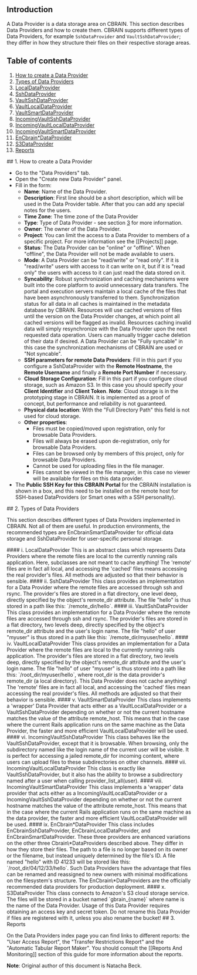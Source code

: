 
## Introduction

A Data Provider is a data storage area on CBRAIN. This section
describes Data Providers and how to create them. CBRAIN supports
different types of Data Providers, for example `SshDataProvider`
and `VaultSshDataProvider`; they differ in how they structure their
files on their respective storage areas.

## Table of contents

1. [How to create a Data Provider](#how_to)
2. [Types of Data Providers](#type_dp)
  1. [LocalDataProvider](#local_dp)
  2. [SshDataProvider](#ssh_dp)
  3. [VaultSshDataProvider](#vault_ssh_dp)
  4. [VaultLocalDataProvider](#vault_local_dp)
  5. [VaultSmartDataProvider](#vault_smart_dp)
  6. [IncomingVaultSshDataProvider](#incoming_vault_ssh_dp)
  7. [IncomingVaultLocalDataProvider](#incoming_vault_local_dp)
  8. [IncomingVaultSmartDataProvider](#incoming_vault_smart_dp)
  9. [EnCbrain*DataProvider](#en_cbrain_dp)
  10. [S3DataProvider](#s3_dp)
3. [Reports](#reports)

<a name="how_to" />
## 1. How to create a Data Provider

* Go to the "Data Providers" tab.
* Open the "Create new Data Provider" panel.
* Fill in the form:
  * **Name**: Name of the Data Provider.
  * **Description**: First line should be a short description, which
    will be used in the Data Provider table. After that you can add
    any special notes for the users.
  * **Time Zone**: The time zone of the Data Provider
  * **Type**: Type of Data Provider - see section [3](#type_dp) for more
  information.
  * **Owner**: The owner of the Data Provider.
  * **Project**: You can limit the access to a Data Provider to
    members of a specific project. For more information see the [[Projects]] page.
  * **Status**: The Data Provider can be "online" or "offline".
    When "offline", the Data Provider will not be made available
    to users.
  * **Mode**: A Data Provider can be "read/write" or "read only".
    If it is "read/write" users with access to it can write on it,
    but if it is "read only" the users with access to it can just
    read the data stored on it.
  * **Syncability**: Robust synchronization and caching mechanisms
    were built into the core platform to avoid unnecessary data
    transfers. The portal and execution servers maintain a local cache
    of the files that have been asynchronously transferred to them.
    Synchronization status for all data in all caches is maintained
    in the metadata database by CBRAIN. Resources will use cached
    versions of files until the version on the Data Provider changes,
    at which point all cached versions will be flagged as invalid.
    Resources caching invalid data will simply resynchronize with the
    Data Provider upon the next requested data operation. Users can
    manually trigger cache deletion of their data if desired. A Data
    Provider can be "Fully syncable" in this case the synchronization
    mechanisms of CBRAIN are used or "Not syncable".
  * **SSH parameters for remote Data Providers**: Fill in this part
    if you configure a SshDataProvider with the **Remote Hostname**,
    the **Remote Username** and finally a **Remote Port Number** if
    necessary.
  * **Cloud Storage Configuration**: Fill in this part if you
    configure cloud storage, such as Amazon S3. In this
    case you should specify your **Client Identifier** and **Client Token**.
**Note**: Cloud storage is in the prototyping stage in CBRAIN. It
  is implemented as a proof of concept, but performance and reliability is not guaranteed.
  * **Physical data location**: With the "Full Directory Path" this field is not used for cloud storage.
  * **Other properties**:
    * Files must be copied/moved upon registration, only for browsable Data
    Providers.
    * Files will always be erased upon de-registration, only for browsable Data
    Providers.
    * Files can be browsed only by members of this project, only for browsable
    Data Providers.
    * Cannot be used for uploading files in the file manager.
    * Files cannot be viewed in the file manager, in this case no
      viewer will be available for files on this data provider.
* The **Public SSH Key for this CBRAIN Portal** for the CBRAIN installation
  is shown in a box, and this need to be installed on the remote host
  for SSH-based DataProviders (or Smart ones with a SSH personality).

<a name="type_dp" />
## 2. Types of Data Providers

This section describes different types of Data Providers implemented
in CBRAIN. Not all of them are useful. In production environments,
the recommended types are EnCbrainSmartDataProvider for official
data storage and SshDataProvider for user-specific personal storage.

<a name="local_dp" />
#### i. LocalDataProvider
This is an abstract class which represents Data Providers where the
remote files are local to the currently running rails application.
Here, subclasses are not meant to cache anything! The 'remote' files
are in fact all local, and accessing the 'cached' files means
accessing the real provider's files. All methods are adjusted so
that their behavior is sensible.

<a name="ssh_dp" />
#### ii. SshDataProvider
This class provides an implementation for a Data Provider where the
remote files are accessed through ssh and rsync. The provider's
files are stored in a flat directory, one level deep, directly
specified by the object's remote_dir attribute. The file "hello"
is thus stored in a path like this: `/remote_dir/hello`.

<a name="vault_ssh_dp" />
#### iii. VaultSshDataProvider
This class provides an implementation for a Data Provider where the
remote files are accessed through ssh and rsync. The provider's
files are stored in a flat directory, two levels deep, directly
specified by the object's remote_dir attribute and the user's login
name. The file "hello" of user "myuser" is thus stored in a path
like this: `/remote_dir/myuser/hello`.

<a name="vault_local_dp" />
#### iv. VaultLocalDataProvider
This class provides an implementation for a Data Provider where the
remote files are local to the currently running rails application.
The provider's files are stored in a flat directory, two levels
deep, directly specified by the object's remote_dir attribute and
the user's login name. The file "hello" of user "myuser" is thus
stored into a path like this: `/root_dir/myuser/hello`, where
root_dir is the data provider's remote_dir (a local directory).
This Data Provider does not cache anything! The 'remote' files are
in fact all local, and accessing the 'cached' files mean accessing
the real provider's files. All methods are adjusted so that their
behavior is sensible.

<a name="vault_smart_dp" />
#### v. VaultSmartDataProvider
This class implements a 'wrapper' Data Provider that acts either
as a VaultLocalDataProvider or a VaultSshDataProvider depending on
whether or not the current hostname matches the value of the attribute
remote_host. This means that in the case where the current Rails
application runs on the same machine as the Data Provider, the
faster and more efficient VaultLocalDataProvider will be used.

<a name="incoming_vault_ssh_dp" />
#### vi. IncomingVaultSshDataProvider
This class behaves like the VaultSshDataProvider, except that it
is browsable. When browsing, only the subdirectory named like the
login name of the current user will be visible. It is perfect for
accessing a jailed remote_dir for incoming content, where users can
upload files to these subdirectories on other channels.

<a name="incoming_vault_local_dp" />
#### vii. IncomingVaultLocalDataProvider
This class is exactly like VaultSshDataProvider, but it also has
the ability to browse a subdirectory named after a user when calling
provider_list_all(user).

<a name="incoming_vault_ssh_dp" />
#### viii. IncomingVaultSmartDataProvider
This class implements a 'wrapper' data provider that acts either
as a IncomingVaultLocalDataProvider or a IncomingVaultSshDataProvider
depending on whether or not the current hostname matches the value
of the attribute remote_host. This means that in the case where the
current Rails application runs on the same machine as the data
provider, the faster and more efficient VaultLocalDataProvider will
be used.

<a name="en_cbrain_dp" />
#### ix. EnCbrain*DataProvider
This class includes EnCbrainSshDataProvider, EnCbrainLocalDataProvider,
and EnCbrainSmartDataProvider. These three providers are enhanced
variations on the other three Cbrain\*DataProviders described above.
They differ in how they store their files. The path to a file is
no longer based on its owner or the filename, but instead uniquely
determined by the file's ID. A file named "hello" with ID 41233
will be stored like this: `/root_dir/04/12/33/hello`. Such Data
Providers have the advantage that files can be renamed and reassigned
to new owners with minimal modifications on the filesystem's
structure. The EnCbrain\*DataProviders are the officially recommended
data providers for production deployment.

<a name="s3_dp" />
#### x. S3DataProvider
This class connects to Amazon's S3 cloud storage service. The files
will be stored in a bucket named `gbrain_{name}` where name is the
name of the Data Provider. Usage of this Data Provider requires
obtaining an access key and secret token. Do not rename this Data
Provider if files are registered with it, unless you also rename
the bucket!

<a name="reports" />
## 3. Reports

On the Data Providers index page you can find links to different
reports: the "User Access Report", the "Transfer Restrictions Report"
and the "Automatic Tabular Report Maker". You should consult the
[[Reports And Monitoring]] section of this guide for more information
about the reports.

**Note**: Original author of this document is Natacha Beck.

